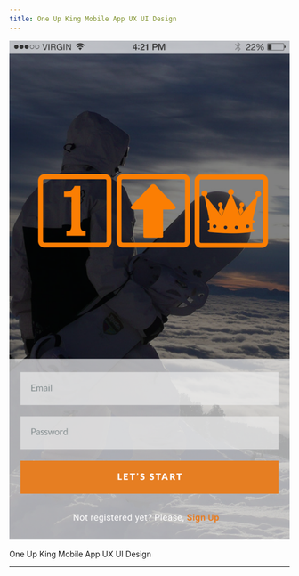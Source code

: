 ```yaml
---
title: One Up King Mobile App UX UI Design
---
```



![One Up King](assets/img/work/proj-1/img1.png)

One Up King Mobile App UX UI Design

<hr>